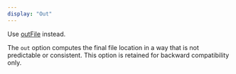 ```yaml
---
display: "Out"
---
```


Use [outFile](#outfile) instead.

The `out` option computes the final file location in a way that is not predictable or consistent.
This option is retained for backward compatibility only.
